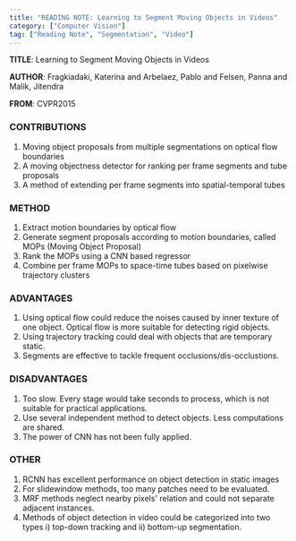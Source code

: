 ```yaml
---
title: "READING NOTE: Learning to Segment Moving Objects in Videos"
category: ["Computer Vision"]
tag: ["Reading Note", "Segmentation", "Video"]
---
```


**TITLE**: Learning to Segment Moving Objects in Videos

**AUTHOR**: Fragkiadaki, Katerina and Arbelaez, Pablo and Felsen, Panna and Malik, Jitendra

**FROM**: CVPR2015

### CONTRIBUTIONS ###

1. Moving object proposals from multiple segmentations on optical flow boundaries
2. A moving objectness detector for ranking per frame segments and tube proposals
3. A method of extending per frame segments into spatial-temporal tubes

### METHOD ###

1. Extract motion boundaries by optical flow
2. Generate segment proposals according to motion boundaries, called MOPs (Moving Object Proposal)
3. Rank the MOPs using a CNN based regressor
4. Combine per frame MOPs to space-time tubes based on pixelwise trajectory clusters

### ADVANTAGES ###

1. Using optical flow could reduce the noises caused by inner texture of one object. Optical flow is more suitable for detecting rigid objects.
2. Using trajectory tracking could deal with objects that are temporary static.
3. Segments are effective to tackle frequent occlusions/dis-occlustions.

### DISADVANTAGES ###

1. Too slow. Every stage would take seconds to process, which is not suitable for practical applications.
2. Use several independent method to detect objects. Less computations are shared.
3. The power of CNN has not been fully applied.

### OTHER ###
1. RCNN has excellent performance on object detection in static images
2. For slidewindow methods, too many patches need to be evaluated.
3. MRF methods neglect nearby pixels' relation and could not separate adjacent instances.
4. Methods of object detection in video could be categorized into two types i) top-down tracking and ii) bottom-up segmentation.